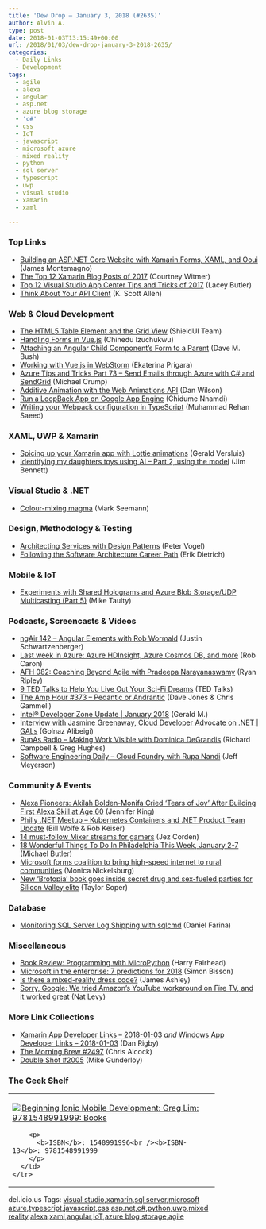 ```yaml
---
title: 'Dew Drop – January 3, 2018 (#2635)'
author: Alvin A.
type: post
date: 2018-01-03T13:15:49+00:00
url: /2018/01/03/dew-drop-january-3-2018-2635/
categories:
  - Daily Links
  - Development
tags:
  - agile
  - alexa
  - angular
  - asp.net
  - azure blog storage
  - 'c#'
  - css
  - IoT
  - javascript
  - microsoft azure
  - mixed reality
  - python
  - sql server
  - typescript
  - uwp
  - visual studio
  - xamarin
  - xaml

---
```

### <a name="top"></a>Top Links

  * <a href="https://montemagno.com/building-a-xaml-xamarin-forms-asp-net-website/" target="_blank">Building an ASP.NET Core Website with Xamarin.Forms, XAML, and Ooui</a> (James Montemagno)
  * <a href="https://blog.xamarin.com/top-12-xamarin-blog-posts-2017/" target="_blank">The Top 12 Xamarin Blog Posts of 2017</a> (Courtney Witmer)
  * <a href="https://blogs.msdn.microsoft.com/vsappcenter/top-12-visual-studio-app-center-tips-and-tricks-of-2017/" target="_blank">Top 12 Visual Studio App Center Tips and Tricks of 2017</a> (Lacey Butler)
  * <a href="http://odetocode.com/blogs/scott/archive/2018/01/02/think-about-your-api-client.aspx" target="_blank">Think About Your API Client</a> (K. Scott Allen)



### <a name="web"></a>Web & Cloud Development

  * <a href="http://www.shieldui.com/blogs/html5-table-element-and-grid-view" target="_blank">The HTML5 Table Element and the Grid View</a> (ShieldUI Team)
  * <a href="https://code.tutsplus.com/tutorials/handling-forms-in-vuejs--cms-29974" target="_blank">Handling Forms in Vue.js</a> (Chinedu Izuchukwu)
  * <a href="https://blog.dmbcllc.com/attaching-angular-child-components-form-parent/" target="_blank">Attaching an Angular Child Component’s Form to a Parent</a> (Dave M. Bush)
  * <a href="https://blog.jetbrains.com/webstorm/2018/01/working-with-vue-js-in-webstorm/" target="_blank">Working with Vue.js in WebStorm</a> (Ekaterina Prigara)
  * <a href="https://www.michaelcrump.net/azure-tips-and-tricks73/" target="_blank">Azure Tips and Tricks Part 73 &#8211; Send Emails through Azure with C# and SendGrid</a> (Michael Crump)
  * <a href="https://css-tricks.com/additive-animation-web-animations-api/" target="_blank">Additive Animation with the Web Animations API</a> (Dan Wilson)
  * <a href="https://auth0.com/blog/run-a-loopback-app-on-google-app-engine/" target="_blank">Run a LoopBack App on Google App Engine</a> (Chidume Nnamdi)
  * <a href="https://rehansaeed.com/writing-your-webpack-configuration-in-typescript/" target="_blank">Writing your Webpack configuration in TypeScript</a> (Muhammad Rehan Saeed)



### <a name="silverlight"></a>XAML, UWP & Xamarin

  * <a href="https://blog.verslu.is/xamarin/xamarin-forms-xamarin/xamarin-app-lottie-animations/" target="_blank">Spicing up your Xamarin app with Lottie animations</a> (Gerald Versluis)
  * <a href="https://www.jimbobbennett.io/identifying-my-daughters-toys-using-ai-part-2-using-the-model/" target="_blank">Identifying my daughters toys using AI &#8211; Part 2, using the model</a> (Jim Bennett)



### <a name="dotnet"></a>Visual Studio & .NET

  * <a href="http://blog.ploeh.dk/2018/01/02/colour-mixing-magma/" target="_blank">Colour-mixing magma</a> (Mark Seemann)



### <a name="design"></a>Design, Methodology & Testing

  * <a href="https://visualstudiomagazine.com/articles/2018/01/02/service-design-patterns.aspx" target="_blank">Architecting Services with Design Patterns</a> (Peter Vogel)
  * <a href="https://blog.ndepend.com/software-architecture-career-path/" target="_blank">Following the Software Architecture Career Path</a> (Erik Dietrich)



### <a name="mobile"></a>Mobile & IoT

  * <a href="http://feedproxy.google.com/~r/mtaulty/~3/42mge31JnAk/" target="_blank">Experiments with Shared Holograms and Azure Blob Storage/UDP Multicasting (Part 5)</a> (Mike Taulty)



### <a name="podcasts"></a>Podcasts, Screencasts & Videos

  * <a href="http://audio.angularair.com/e/ngair-142-angular-elements-with-rob-wormald/" target="_blank">ngAir 142 &#8211; Angular Elements with Rob Wormald</a> (Justin Schwartzenberger)
  * <a href="https://azure.microsoft.com/blog/last-week-in-azure-2017-12-18/" target="_blank">Last week in Azure: Azure HDInsight, Azure Cosmos DB, and more</a> (Rob Caron)
  * <a href="https://ryanripley.com/afh-082-coaching-beyond-agile-pradd/" target="_blank">AFH 082: Coaching Beyond Agile with Pradeepa Narayanaswamy</a> (Ryan Ripley)
  * <a href="https://www.ted.com/playlists/556/live_out_your_sci_fi_dreams" target="_blank">9 TED Talks to Help You Live Out Your Sci-Fi Dreams</a> (TED Talks)
  * <a href="http://feedproxy.google.com/~r/TheAmpHour/~3/OI7YDw_bd7s/" target="_blank">The Amp Hour #373 – Pedantic or Andrantic</a> (Dave Jones & Chris Gammell)
  * <a href="https://software.intel.com/en-us/videos/intel-developer-zone-update-january-2018" target="_blank">Intel® Developer Zone Update | January 2018</a> (Gerald M.)
  * <a href="https://channel9.msdn.com/Shows/GALs/Interview-with-Jasmine-Greenaway-Cloud-Developer-Advocate-on-NET?WT.mc_id=DX_MVP4025064" target="_blank">Interview with Jasmine Greenaway, Cloud Developer Advocate on .NET | GALs</a> (Golnaz Alibeigi)
  * <a href="http://feedproxy.google.com/~r/RunaAsRadioWma/~3/yjITn_ueWjs/default.aspx" target="_blank">RunAs Radio &#8211; Making Work Visible with Dominica DeGrandis</a> (Richard Campbell & Greg Hughes)
  * <a href="https://softwareengineeringdaily.com/2018/01/03/cloud-foundry-with-rupa-nandi/" target="_blank">Software Engineering Daily &#8211; Cloud Foundry with Rupa Nandi</a> (Jeff Meyerson)



### <a name="events"></a>Community & Events

  * <a href="https://developer.amazon.com/blogs/alexa/post/9787618a-6382-4569-84ed-2c806631ade5/alexa-pioneers-akilah-bolden-monifa-cried-tears-of-joy-after-building-first-alexa-skill-at-age-60" target="_blank">Alexa Pioneers: Akilah Bolden-Monifa Cried ‘Tears of Joy’ After Building First Alexa Skill at Age 60</a> (Jennifer King)
  * <a href="https://www.meetup.com/Philly-NET/events/246412533/" target="_blank">Philly .NET Meetup &#8211; Kubernetes Containers and .NET Product Team Update</a> (Bill Wolfe & Rob Keiser)
  * <a href="http://feedproxy.google.com/~r/wmexperts/~3/OlUJE-axrzg/our-favorite-mixer-streamers" target="_blank">14 must-follow Mixer streams for gamers</a> (Jez Corden)
  * <a href="http://www.uwishunu.com/2018/01/18-wonderful-things-philadelphia-week-january-2-7/" target="_blank">18 Wonderful Things To Do In Philadelphia This Week, January 2-7</a> (Michael Butler)
  * <a href="https://www.geekwire.com/2018/microsoft-forms-coalition-bring-high-speed-internet-rural-communities/" target="_blank">Microsoft forms coalition to bring high-speed internet to rural communities</a> (Monica Nickelsburg)
  * <a href="https://www.geekwire.com/2018/new-brotopia-book-goes-inside-secret-drug-sex-fueled-parties-silicon-valley-elite/" target="_blank">New ‘Brotopia’ book goes inside secret drug and sex-fueled parties for Silicon Valley elite</a> (Taylor Soper)



### <a name="sql"></a>Database

  * <a href="http://feedproxy.google.com/~r/MSSQLTips-LatestSqlServerTips/~3/aC_a9W6tTtg/tip.asp" target="_blank">Monitoring SQL Server Log Shipping with sqlcmd</a> (Daniel Farina)



### <a name="misc"></a>Miscellaneous

  * <a href="http://www.i-programmer.info/bookreviews/19-hardware-platforms/11426-programming-with-micropython.html" target="_blank">Book Review: Programming with MicroPython</a> (Harry Fairhead)
  * <a href="https://www.infoworld.com/article/3244349/application-development/microsoft-in-the-enterprise-7-predictions-for-2018.html" target="_blank">Microsoft in the enterprise: 7 predictions for 2018</a> (Simon Bisson)
  * <a href="http://www.imaginativeuniversal.com/blog/2018/01/02/is-there-a-mixed-reality-dress-code/" target="_blank">Is there a mixed-reality dress code?</a> (James Ashley)
  * <a href="https://www.geekwire.com/2018/sorry-google-tried-amazons-youtube-workaround-fire-tv-worked-great/" target="_blank">Sorry, Google: We tried Amazon’s YouTube workaround on Fire TV, and it worked great</a> (Nat Levy)



### <a name="links"></a>More Link Collections

  * <a href="https://www.allaboutxamarin.com/2018/01/xamarin-app-developer-links-2018-01-03/" target="_blank">Xamarin App Developer Links &#8211; 2018-01-03</a> _and_ <a href="https://www.windowsappdev.com/2018/01/windows-app-developer-links-2018-01-03/" target="_blank">Windows App Developer Links &#8211; 2018-01-03</a> (Dan Rigby)
  * <a href="http://feedproxy.google.com/~r/ReflectivePerspective/~3/-y3KDsQsYvU/" target="_blank">The Morning Brew #2497</a> (Chris Alcock)
  * <a href="https://afreshcup.com/home/2018/01/03/double-shot-2005.html" target="_blank">Double Shot #2005</a> (Mike Gunderloy)



### <a name="shelf"></a>The Geek Shelf

<div class="wlWriterEditableSmartContent" id="scid:7dc1bd33-94bd-46fd-a20b-0131235bcd47:bd7ac440-c473-4b77-813a-2e7e756f0782" style="margin: 0px; padding: 0px; float: none; display: inline;">
  <table cellspacing="0" cellpadding="2" width="400" border="0" unselectable="on">
    <tr>
      <td valign="top" width="400">
        <p>
          <a title="Beginning Ionic Mobile Development: Greg Lim: 9781548991999: Books" href="http://www.amazon.com/exec/obidos/ASIN/1548991996/amavin-20"><img data-recalc-dims="1" decoding="async" src="https://i0.wp.com/images-na.ssl-images-amazon.com/images/I/41Uh1iZ0O3L._AC_US218_.jpg?w=660&#038;ssl=1" border="0" align="left" style="float:left" />Beginning Ionic Mobile Development: Greg Lim: 9781548991999: Books</a>
        </p>
        
        <p>
          <b>ISBN</b>: 1548991996<br /><b>ISBN-13</b>: 9781548991999
        </p>
      </td>
    </tr>
  </table>
</div>



<div class="wlWriterEditableSmartContent" id="scid:77ECF5F8-D252-44F5-B4EB-D463C5396A79:e1d12e28-f2cf-4a10-984d-ca05f8166466" style="margin: 0px; padding: 0px; float: none; display: inline;">
  del.icio.us Tags: <a href="http://del.icio.us/popular/visual+studio" rel="tag">visual studio</a>,<a href="http://del.icio.us/popular/xamarin" rel="tag">xamarin</a>,<a href="http://del.icio.us/popular/sql+server" rel="tag">sql server</a>,<a href="http://del.icio.us/popular/microsoft+azure" rel="tag">microsoft azure</a>,<a href="http://del.icio.us/popular/typescript" rel="tag">typescript</a>,<a href="http://del.icio.us/popular/javascript" rel="tag">javascript</a>,<a href="http://del.icio.us/popular/css" rel="tag">css</a>,<a href="http://del.icio.us/popular/asp.net" rel="tag">asp.net</a>,<a href="http://del.icio.us/popular/c%23" rel="tag">c#</a>,<a href="http://del.icio.us/popular/python" rel="tag">python</a>,<a href="http://del.icio.us/popular/uwp" rel="tag">uwp</a>,<a href="http://del.icio.us/popular/mixed+reality" rel="tag">mixed reality</a>,<a href="http://del.icio.us/popular/alexa" rel="tag">alexa</a>,<a href="http://del.icio.us/popular/xaml" rel="tag">xaml</a>,<a href="http://del.icio.us/popular/angular" rel="tag">angular</a>,<a href="http://del.icio.us/popular/IoT" rel="tag">IoT</a>,<a href="http://del.icio.us/popular/azure+blog+storage" rel="tag">azure blog storage</a>,<a href="http://del.icio.us/popular/agile" rel="tag">agile</a>
</div>